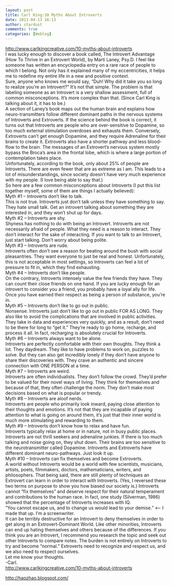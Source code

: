 ```yaml
---
layout: post
title: Carl King:10 Myths About Introverts
date: 2011-04-13 16:13
author: stardust
comments: true
categories: [Weblog]
---
```

<a href="http://www.carlkingcreative.com/10-myths-about-introverts">http://www.carlkingcreative.com/10-myths-about-introverts</a><br />
I was lucky enough to discover a book called, The Introvert Advantage (How To Thrive in an Extrovert World), by Marti Laney, Psy.D. I feel like someone has written an encyclopedia entry on a rare race of people to which I belong. Not only has it explained many of my eccentricities, it helps me to redefine my entire life in a new and positive context.<br />
Sure, anyone who knows me would say, “Duh! Why did it take you so long to realize you’re an Introvert?” It’s not that simple. The problem is that labeling someone as an Introvert is a very shallow assessment, full of common misconceptions. It’s more complex than that. (Since Carl King is talking about it, it has to be.)<br />
A section of Laney’s book maps out the human brain and explains how neuro-transmitters follow different dominant paths in the nervous systems of Introverts and Extroverts. If the science behind the book is correct, it turns out that Introverts are people who are over-sensitive to Dopamine, so too much external stimulation overdoses and exhausts them. Conversely, Extroverts can’t get enough Dopamine, and they require Adrenaline for their brains to create it. Extroverts also have a shorter pathway and less blood-flow to the brain. The messages of an Extrovert’s nervous system mostly bypass the Broca’s area in the frontal lobe, which is where a large portion of contemplation takes place.<br />
Unfortunately, according to the book, only about 25% of people are Introverts. There are even fewer that are as extreme as I am. This leads to a lot of misunderstandings, since society doesn’t have very much experience with my people. (I love being able to say that.)<br />
So here are a few common misconceptions about Introverts (I put this list together myself, some of them are things I actually believed):<br />
Myth #1 – Introverts don’t like to talk.<br />
This is not true. Introverts just don’t talk unless they have something to say. They hate small talk. Get an introvert talking about something they are interested in, and they won’t shut up for days.<br />
Myth #2 – Introverts are shy.<br />
Shyness has nothing to do with being an Introvert. Introverts are not necessarily afraid of people. What they need is a reason to interact. They don’t interact for the sake of interacting. If you want to talk to an Introvert, just start talking. Don’t worry about being polite.<br />
Myth #3 – Introverts are rude.<br />
Introverts often don’t see a reason for beating around the bush with social pleasantries. They want everyone to just be real and honest. Unfortunately, this is not acceptable in most settings, so Introverts can feel a lot of pressure to fit in, which they find exhausting.<br />
Myth #4 – Introverts don’t like people.<br />
On the contrary, Introverts intensely value the few friends they have. They can count their close friends on one hand. If you are lucky enough for an introvert to consider you a friend, you probably have a loyal ally for life. Once you have earned their respect as being a person of substance, you’re in.<br />
Myth #5 – Introverts don’t like to go out in public.<br />
Nonsense. Introverts just don’t like to go out in public FOR AS LONG. They also like to avoid the complications that are involved in public activities. They take in data and experiences very quickly, and as a result, don’t need to be there for long to “get it.” They’re ready to go home, recharge, and process it all. In fact, recharging is absolutely crucial for Introverts.<br />
Myth #6 – Introverts always want to be alone.<br />
Introverts are perfectly comfortable with their own thoughts. They think a lot. They daydream. They like to have problems to work on, puzzles to solve. But they can also get incredibly lonely if they don’t have anyone to share their discoveries with. They crave an authentic and sincere connection with ONE PERSON at a time.<br />
Myth #7 – Introverts are weird.<br />
Introverts are often individualists. They don’t follow the crowd. They’d prefer to be valued for their novel ways of living. They think for themselves and because of that, they often challenge the norm. They don’t make most decisions based on what is popular or trendy.<br />
Myth #8 – Introverts are aloof nerds.<br />
Introverts are people who primarily look inward, paying close attention to their thoughts and emotions. It’s not that they are incapable of paying attention to what is going on around them, it’s just that their inner world is much more stimulating and rewarding to them.<br />
Myth #9 – Introverts don’t know how to relax and have fun.<br />
Introverts typically relax at home or in nature, not in busy public places. Introverts are not thrill seekers and adrenaline junkies. If there is too much talking and noise going on, they shut down. Their brains are too sensitive to the neurotransmitter called Dopamine. Introverts and Extroverts have different dominant neuro-pathways. Just look it up.<br />
Myth #10 – Introverts can fix themselves and become Extroverts.<br />
A world without Introverts would be a world with few scientists, musicians, artists, poets, filmmakers, doctors, mathematicians, writers, and philosophers. That being said, there are still plenty of techniques an Extrovert can learn in order to interact with Introverts. (Yes, I reversed these two terms on purpose to show you how biased our society is.) Introverts cannot “fix themselves” and deserve respect for their natural temperament and contributions to the human race. In fact, one study (Silverman, 1986) showed that the percentage of Introverts increases with IQ.<br />
“You cannot escape us, and to change us would lead to your demise.” &lt;– I made that up. I’m a screenwriter.<br />
It can be terribly destructive for an Introvert to deny themselves in order to get along in an Extrovert-Dominant World. Like other minorities, Introverts can end up hating themselves and others because of the differences. If you think you are an Introvert, I recommend you research the topic and seek out other Introverts to compare notes. The burden is not entirely on Introverts to try and become “normal.” Extroverts need to recognize and respect us, and we also need to respect ourselves.<br />
Let me know your thoughts.<br />
-Carl.<br />
<a href="http://www.carlkingcreative.com/10-myths-about-introverts">http://www.carlkingcreative.com/10-myths-about-introverts</a><div>http://haozhao.blogspot.com/</div>
